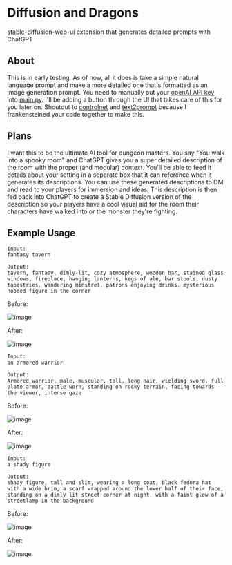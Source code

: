 # Diffusion and Dragons
[stable-diffusion-web-ui](https://github.com/AUTOMATIC1111/stable-diffusion-webui) extension that generates detailed prompts with ChatGPT

## About
This is in early testing. As of now, all it does is take a simple natural language prompt and make a more detailed one that's formatted as an image generation prompt. You need to manually put your [openAI API key](https://platform.openai.com/account/api-keys) into [main.py](https://github.com/hunter-meloche/sd-diffusion-dragons/blob/fd7337df5107b2626ce4e703f7fc8089a8483665/scripts/main.py#L9). I'll be adding a button through the UI that takes care of this for you later on. Shoutout to [controlnet](https://github.com/Mikubill/sd-webui-controlnet) and [text2prompt](https://github.com/toshiaki1729/stable-diffusion-webui-text2prompt) because I frankensteined your code together to make this.

## Plans
I want this to be the ultimate AI tool for dungeon masters. You say "You walk into a spooky room" and ChatGPT gives you a super detailed description of the room with the proper (and modular) context. You'll be able to feed it details about your setting in a separate box that it can reference when it generates its descriptions. You can use these generated descriptions to DM and read to your players for immersion and ideas. This description is then fed back into ChatGPT to create a Stable Diffusion version of the description so your players have a cool visual aid for the room their characters have walked into or the monster they're fighting.

## Example Usage
```
Input:
fantasy tavern

Output:
tavern, fantasy, dimly-lit, cozy atmosphere, wooden bar, stained glass windows, fireplace, hanging lanterns, kegs of ale, bar stools, dusty tapestries, wandering minstrel, patrons enjoying drinks, mysterious hooded figure in the corner
```
Before:

![image](https://user-images.githubusercontent.com/123516285/226485681-d0357f69-8a87-4c34-ba2c-7d09701aca47.png)


After:

![image](https://user-images.githubusercontent.com/123516285/226485787-e9bcfd1e-cf2c-48ea-b950-2648fb259427.png)

```
Input:
an armored warrior

Output:
Armored warrior, male, muscular, tall, long hair, wielding sword, full plate armor, battle-worn, standing on rocky terrain, facing towards the viewer, intense gaze
```

Before:

![image](https://user-images.githubusercontent.com/123516285/226486704-1c7e8ac7-b0a5-42c4-96af-ce64dd661717.png)


After:

![image](https://user-images.githubusercontent.com/123516285/226486552-ed34542f-330b-43ae-af64-2d92e34e6d38.png)

```
Input:
a shady figure

Output:
shady figure, tall and slim, wearing a long coat, black fedora hat with a wide brim, a scarf wrapped around the lower half of their face, standing on a dimly lit street corner at night, with a faint glow of a streetlamp in the background
```

Before:

![image](https://user-images.githubusercontent.com/123516285/226487437-2b541042-b92a-4073-a77b-dffddd7cece6.png)


After:

![image](https://user-images.githubusercontent.com/123516285/226487752-47663983-d788-4c06-952b-c9ae1542e2d3.png)
